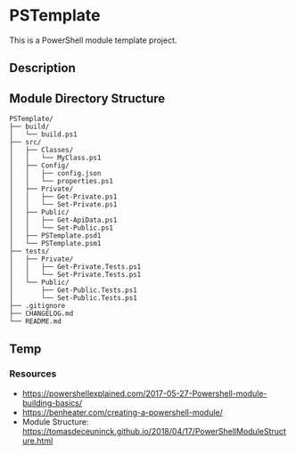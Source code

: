 # PSTemplate

This is a PowerShell module template project.

## Description

## Module Directory Structure

```text
PSTemplate/
├── build/
│   └── build.ps1
├── src/
│   ├── Classes/
│   │   └── MyClass.ps1
│   ├── Config/
│   │   ├── config.json
│   │   └── properties.ps1
│   ├── Private/
│   │   ├── Get-Private.ps1
│   │   └── Set-Private.ps1
│   ├── Public/
│   │   ├── Get-ApiData.ps1
│   │   └── Set-Public.ps1
│   ├── PSTemplate.psd1
│   └── PSTemplate.psm1
├── tests/
│   ├── Private/
│   │   ├── Get-Private.Tests.ps1
│   │   └── Set-Private.Tests.ps1
│   └── Public/
│       ├── Get-Public.Tests.ps1
│       └── Set-Public.Tests.ps1
├── .gitignore
├── CHANGELOG.md
└── README.md
```

## Temp

### Resources

- <https://powershellexplained.com/2017-05-27-Powershell-module-building-basics/>
- <https://benheater.com/creating-a-powershell-module/>
- Module Structure: <https://tomasdeceuninck.github.io/2018/04/17/PowerShellModuleStructure.html>
